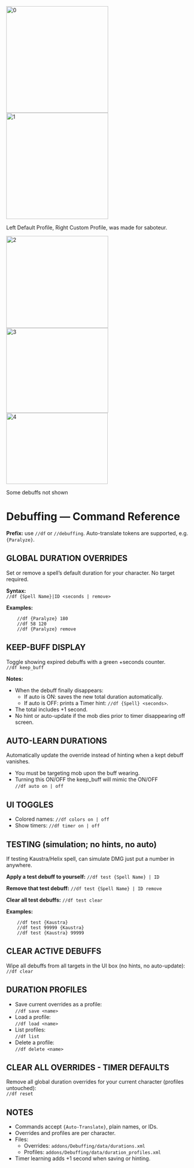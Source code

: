 <img width="272" height="285" alt="0" src="https://github.com/user-attachments/assets/c8692241-9d50-458a-aef3-d81c5fd0363a" />
<img width="272" height="284" alt="1" src="https://github.com/user-attachments/assets/f97f5717-33ba-4fe0-84cb-4c6f41885050" />

Left Default Profile, Right Custom Profile, was made for saboteur.

<img width="272" height="246" alt="2" src="https://github.com/user-attachments/assets/1470ccad-a055-4338-af99-5afbe55a8466" />


<img width="272" height="227" alt="3" src="https://github.com/user-attachments/assets/12f4d834-6976-4050-ad9c-c2a4c560d81c" />

<img width="271" height="190" alt="4" src="https://github.com/user-attachments/assets/f8647336-42bf-4b38-bac0-2194d5dcf5d8" />

Some debuffs not shown



# Debuffing — Command Reference

**Prefix:** use `//df` or `//debuffing`. Auto-translate tokens are supported, e.g. `{Paralyze}`.

## GLOBAL DURATION OVERRIDES
Set or remove a spell’s default duration for your character. No target required.

**Syntax:**  
`//df {Spell Name}|ID <seconds | remove>`

**Examples:**
```
    //df {Paralyze} 180
    //df 58 120
    //df {Paralyze} remove
```

## KEEP-BUFF DISPLAY
Toggle showing expired debuffs with a green +seconds counter.  
`//df keep_buff`

**Notes:**
- When the debuff finally disappears:
  - If auto is ON: saves the new total duration automatically.
  - If auto is OFF: prints a Timer hint: `//df {Spell} <seconds>`.
- The total includes +1 second.
- No hint or auto-update if the mob dies prior to timer disappearing off screen.

## AUTO-LEARN DURATIONS
Automatically update the override instead of hinting when a kept debuff vanishes.

- You must be targeting mob upon the buff wearing.
- Turning this ON/OFF the keep_buff will mimic the ON/OFF  
  `//df auto on | off`

## UI TOGGLES
- Colored names:   `//df colors on | off`
- Show timers:     `//df timer on | off`

## TESTING (simulation; no hints, no auto)
If testing Kaustra/Helix spell, can simulate DMG just put a number in anywhere.

**Apply a test debuff to yourself:**
`//df test {Spell Name} | ID`

**Remove that test debuff:**
`//df test {Spell Name} | ID remove`

**Clear all test debuffs:**
`//df test clear`

**Examples:**
```
    //df test {Kaustra}
    //df test 99999 {Kaustra}
    //df test {Kaustra} 99999
```

## CLEAR ACTIVE DEBUFFS
Wipe all debuffs from all targets in the UI box (no hints, no auto-update):  
`//df clear`

## DURATION PROFILES
- Save current overrides as a profile:  
  `//df save <name>`
- Load a profile:  
  `//df load <name>`
- List profiles:  
  `//df list`
- Delete a profile:  
  `//df delete <name>`

## CLEAR ALL OVERRIDES - TIMER DEFAULTS
Remove all global duration overrides for your current character (profiles untouched):  
`//df reset`

## NOTES
- Commands accept `{Auto-Translate}`, plain names, or IDs.
- Overrides and profiles are per character.
- Files:
  - Overrides: `addons/Debuffing/data/durations.xml`
  - Profiles:  `addons/Debuffing/data/duration_profiles.xml`
- Timer learning adds +1 second when saving or hinting.
